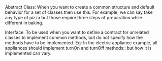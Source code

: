 Abstract Class: When you want to create a common structure and default behavior for a set of classes then use this. For example, we can say take any type of pizza but those require three steps of preparation while different in baking.

Interface: To be used when you want to define a contract for unrelated classes to implement common methods, but do not specify how the methods have to be implemented. Eg: In the electric appliance example, all appliances should implement turnOn and turnOff methods:: but how it is implemented can vary.
